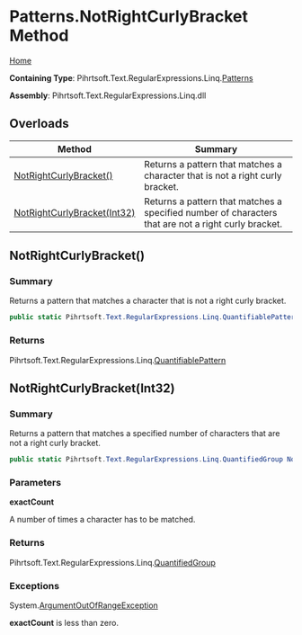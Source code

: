 # Patterns\.NotRightCurlyBracket Method

[Home](../../../../../../README.md)

**Containing Type**: Pihrtsoft\.Text\.RegularExpressions\.Linq\.[Patterns](../README.md)

**Assembly**: Pihrtsoft\.Text\.RegularExpressions\.Linq\.dll

## Overloads

| Method | Summary |
| ------ | ------- |
| [NotRightCurlyBracket()](#Pihrtsoft_Text_RegularExpressions_Linq_Patterns_NotRightCurlyBracket) | Returns a pattern that matches a character that is not a right curly bracket\. |
| [NotRightCurlyBracket(Int32)](#Pihrtsoft_Text_RegularExpressions_Linq_Patterns_NotRightCurlyBracket_System_Int32_) | Returns a pattern that matches a specified number of characters that are not a right curly bracket\. |

## NotRightCurlyBracket\(\) <a name="Pihrtsoft_Text_RegularExpressions_Linq_Patterns_NotRightCurlyBracket"></a>

### Summary

Returns a pattern that matches a character that is not a right curly bracket\.

```csharp
public static Pihrtsoft.Text.RegularExpressions.Linq.QuantifiablePattern NotRightCurlyBracket()
```

### Returns

Pihrtsoft\.Text\.RegularExpressions\.Linq\.[QuantifiablePattern](../../QuantifiablePattern/README.md)

## NotRightCurlyBracket\(Int32\) <a name="Pihrtsoft_Text_RegularExpressions_Linq_Patterns_NotRightCurlyBracket_System_Int32_"></a>

### Summary

Returns a pattern that matches a specified number of characters that are not a right curly bracket\.

```csharp
public static Pihrtsoft.Text.RegularExpressions.Linq.QuantifiedGroup NotRightCurlyBracket(int exactCount)
```

### Parameters

**exactCount**

A number of times a character has to be matched\.

### Returns

Pihrtsoft\.Text\.RegularExpressions\.Linq\.[QuantifiedGroup](../../QuantifiedGroup/README.md)

### Exceptions

System\.[ArgumentOutOfRangeException](https://docs.microsoft.com/en-us/dotnet/api/system.argumentoutofrangeexception)

**exactCount** is less than zero\.

